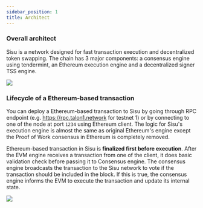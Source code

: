```yaml
---
sidebar_position: 1
title: Architect
---
```


### Overall architect

Sisu is a network designed for fast transaction execution and decentralized token swapping. The chain has 3 major components: a consensus engine using tendermint, an Ethereum execution engine and a decentralized signer TSS engine.

![](https://sisu-public.s3.amazonaws.com/images/Sisu-structure.jpg)

### Lifecycle of a Ethereum-based transaction

You can deploy a Ethereum-based transaction to Sisu by going through RPC endpoint (e.g. https://rpc.talon1.network for testnet 1) or by connecting to one of the node at port `1234` using Ethereum client. The logic for Sisu's execution engine is almost the same as original Ethereum's engine except the Proof of Work consensus in Ethereum is completely removed.

Ethereum-based transaction in Sisu is **finalized first before execution**. After the EVM engine receives a transaction from one of the client, it does basic validation check before passing it to Consensus engine. The consensus engine broadcasts the transaction to the Sisu network to vote if the transaction should be included in the block. If this is true, the consensus engine informs the EVM to execute the transaction and update its internal state.

![](https://sisu-public.s3.amazonaws.com/images/Sisu-ETH-transaction.jpg)
